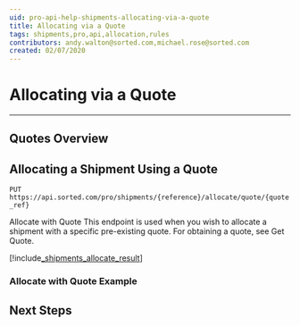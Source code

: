 ```yaml
---
uid: pro-api-help-shipments-allocating-via-a-quote
title: Allocating via a Quote
tags: shipments,pro,api,allocation,rules
contributors: andy.walton@sorted.com,michael.rose@sorted.com
created: 02/07/2020
---
```

# Allocating via a Quote


---

## Quotes Overview



## Allocating a Shipment Using a Quote

`PUT https://api.sorted.com/pro/shipments/{reference}/allocate/quote/{quote_ref}`

Allocate with Quote This endpoint is used when you wish to allocate a shipment with a specific pre-existing quote. For obtaining a quote, see Get Quote.

[!include[_shipments_allocate_result](../includes/_shipments_allocate_result.md)]

### Allocate with Quote Example



## Next Steps



